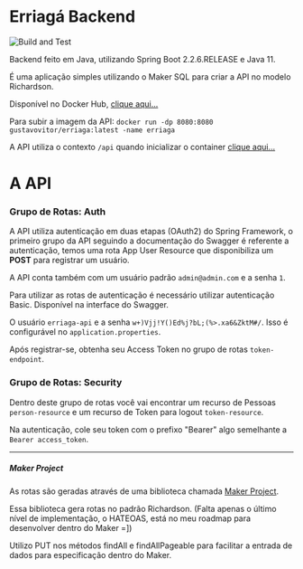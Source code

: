 # Erriagá Backend
![Build and Test](https://github.com/gustavovitor/erriaga-api/workflows/Build%20and%20Test/badge.svg?branch=master)

Backend feito em Java, utilizando Spring Boot 2.2.6.RELEASE e Java 11.

É uma aplicação simples utilizando o Maker SQL para criar a API no modelo Richardson.

Disponível no Docker Hub, [clique aqui...](https://hub.docker.com/r/gustavovitor/erriaga)

Para subir a imagem da API:
```docker run -dp 8080:8080 gustavovitor/erriaga:latest -name erriaga```

A API utiliza o contexto ```/api``` quando inicializar o container [clique aqui...](http://localhost:8080/api/swagger-ui.html?urls.primaryName=Auth)

# A API

### Grupo de Rotas: Auth
A API utiliza autenticação em duas etapas (OAuth2) do Spring Framework, o primeiro grupo da API seguindo a documentação
do Swagger é referente a autenticação, temos uma rota App User Resource que disponibiliza um **POST** para registrar um usuário.

A API conta também com um usuário padrão ```admin@admin.com``` e a senha ```1```.

Para utilizar as rotas de autenticação é necessário utilizar autenticação Basic. Disponível na interface do Swagger.

O usuário ```erriaga-api``` e a senha ```w+)Vjj!Y()Ed%j?bL;(%>.xa6&ZktM#/```. Isso é configurável no ```application.properties```.

Após registrar-se, obtenha seu Access Token no grupo de rotas ```token-endpoint```.

### Grupo de Rotas: Security
Dentro deste grupo de rotas você vai encontrar um recurso de Pessoas ```person-resource``` e um recurso de Token para logout ```token-resource```.

Na autenticação, cole seu token com o prefixo "Bearer" algo semelhante a ```Bearer access_token```.

<hr/>

##### Maker Project
As rotas são geradas através de uma biblioteca chamada [Maker Project](https://github.com/gustavovitor/maker).

Essa biblioteca gera rotas no padrão Richardson. (Falta apenas o último nível de implementação, o HATEOAS, está no meu roadmap para desenvolver dentro do Maker =])

Utilizo PUT nos métodos findAll e findAllPageable para facilitar a entrada de dados para especificação dentro do Maker.
